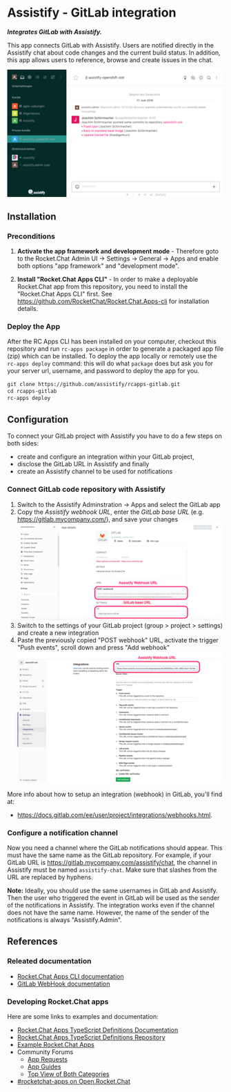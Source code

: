 # Assistify - GitLab integration

_**Integrates GitLab with Assistify.**_

This app connects GitLab with Assistify. Users are notified directly in the Assistify chat about code changes and the current build status. In addition, this app allows users to reference, browse and create issues in the chat.

![GitLab integration example](images/assistify-gitlab-integration-example.png "GitLab integration example")

## Installation

### Preconditions

1. **Activate the app framework and development mode** - Therefore goto to the Rocket.Chat Admin UI -> Settings -> General -> Apps and enable both options "app framework" and "development mode".

2. **Install "Rocket.Chat Apps CLI"** - In order to make a deployable Rocket.Chat app from this repository, you need to install the "Rocket.Chat Apps CLI" first. See https://github.com/RocketChat/Rocket.Chat.Apps-cli for installation details.

### Deploy the App

After the RC Apps CLI has been  installed on your computer, checkout this repository and run `rc-apps package` in order to generate a packaged app file (zip) which can be installed. To deploy the app locally or remotely use the `rc-apps deploy` command: this will do what `package` does but ask you for your server url, username, and password to deploy the app for you.

```
git clone https://github.com/assistify/rcapps-gitlab.git
cd rcapps-gitlab
rc-apps deploy
```


## Configuration
To connect your GitLab project with Assistify you have to do a few steps on both sides:

* create and configure an integration within your GitLab project,
* disclose the GitLab URL in Assistify and finally
* create an Assistify channel to be used for notifications

### Connect GitLab code repository with Assistify

1. Switch to the Assistify Adminstration -> Apps and select the GitLab app
2. Copy the _Assistify webhook URL_, enter the _GitLab base URL_ (e.g. https://gitlab.mycompany.com/),  and save your changes
   ![Assistify GitLab App settings](images/assistify-gitlab-app-settings.png "Assistify GitLab App settings")
3. Switch to the settings of your GitLab project (group > project > settings) and create a new integration
4. Paste the previously copied "POST webhook" URL, activate the trigger "Push events", scroll down and press "Add webhook"
   ![GitLab integration settings](images/gitlab-assistify-integration-settings.png "GitLab integration settings")

More info about how to setup an integration (webhook) in GitLab, you'll find at: 
- https://docs.gitlab.com/ee/user/project/integrations/webhooks.html.

### Configure a notification channel

Now you need a channel where the GitLab notifications should appear. This must have the same name as the GitLab repository. For example, if your GitLab URL is https://gitlab.mycompany.com/assistify/chat, the channel in Assistify must be named `assistify-chat`. Make sure that slashes from the URL are replaced by hyphens.

**Note:** Ideally, you should use the same usernames in GitLab and Assistify. Then the user who triggered the event in GitLab will be used as the sender of the notifications in Assistify. The integration works even if the channel does not have the same name. However, the name of the sender of the notifications is always "Assistify.Admin".


## References

### Releated documentation

- [Rocket.Chat Apps CLI documentation](https://github.com/RocketChat/Rocket.Chat.Apps-cli)
- [GitLab WebHook documentation](https://docs.gitlab.com/ee/user/project/integrations/webhooks.html)

### Developing Rocket.Chat apps
Here are some links to examples and documentation:
- [Rocket.Chat Apps TypeScript Definitions Documentation](https://rocketchat.github.io/Rocket.Chat.Apps-engine/)
- [Rocket.Chat Apps TypeScript Definitions Repository](https://github.com/RocketChat/Rocket.Chat.Apps-engine)
- [Example Rocket.Chat Apps](https://github.com/graywolf336/RocketChatApps)
- Community Forums
  - [App Requests](https://forums.rocket.chat/c/rocket-chat-apps/requests)
  - [App Guides](https://forums.rocket.chat/c/rocket-chat-apps/guides)
  - [Top View of Both Categories](https://forums.rocket.chat/c/rocket-chat-apps)
- [#rocketchat-apps on Open.Rocket.Chat](https://open.rocket.chat/channel/rocketchat-apps)
